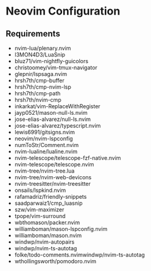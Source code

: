 # Neovim Configuration

## Requirements

- nvim-lua/plenary.nvim
- l3MON4D3/LuaSnip
- bluz71/vim-nightfly-guicolors
- christoomey/vim-tmux-navigator
- glepnir/lspsaga.nvim
- hrsh7th/cmp-buffer
- hrsh7th/cmp-nvim-lsp
- hrsh7th/cmp-path
- hrsh7th/nvim-cmp
- inkarkat/vim-ReplaceWithRegister
- jayp0521/mason-null-ls.nvim
- jose-elias-alvarez/null-ls.nvim
- jose-elias-alvarez/typescript.nvim
- lewis6991/gitsigns.nvim
- neovim/nvim-lspconfig
- numToStr/Comment.nvim
- nvim-lualine/lualine.nvim
- nvim-telescope/telescope-fzf-native.nvim
- nvim-telescope/telescope.nvim
- nvim-tree/nvim-tree.lua
- nvim-tree/nvim-web-devicons
- nvim-treesitter/nvim-treesitter
- onsails/lspkind.nvim
- rafamadriz/friendly-snippets
- saadparwaiz1/cmp_luasnip
- szw/vim-maximizer
- tpope/vim-surround
- wbthomason/packer.nvim
- williamboman/mason-lspconfig.nvim
- williamboman/mason.nvim
- windwp/nvim-autopairs
- windwp/nvim-ts-autotag
- folke/todo-comments.nvimwindwp/nvim-ts-autotag
- wthollingsworth/pomodoro.nvim
